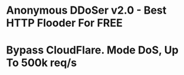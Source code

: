 # Anonymous DDoSer v2.0 - Best HTTP Flooder For FREE
# Bypass CloudFlare. Mode DoS, Up To 500k req/s
